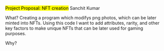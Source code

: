 <mark>Project Proposal: NFT creation</mark>
Sanchit Kumar

What?
Creating a program which modifys png photos, which can be later minted into NFTs. Using this code I want to add attributes, rarity, and other key factors to make unique 
NFTs that can be later used for gaming purposes. 


Why?
